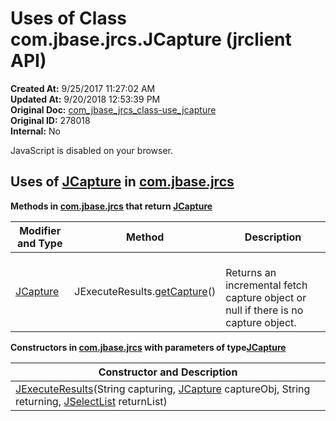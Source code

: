 # Uses of Class com.jbase.jrcs.JCapture (jrclient   API)

**Created At:** 9/25/2017 11:27:02 AM  
**Updated At:** 9/20/2018 12:53:39 PM  
**Original Doc:** [com_jbase_jrcs_class-use_jcapture](https://docs.jbase.com/39245-class-use/com_jbase_jrcs_class-use_jcapture)  
**Original ID:** 278018  
**Internal:** No  

<!--<br>    try {<br>        if (location.href.indexOf('is-external=true') == -1) {<br>            parent.document.title="Uses of Class com.jbase.jrcs.JCapture (jrclient   API)";<br>        }<br>    }<br>    catch(err) {<br>    }<br>//-->
JavaScript is disabled on your browser.





## Uses of [JCapture](./../../jcapture-%28jrclient-api%29 "class in com.jbase.jrcs") in [com.jbase.jrcs](./../../com.jbase.jrcs-%28jrclient---api%29)



**Methods in [com.jbase.jrcs](./../../com.jbase.jrcs-%28jrclient---api%29) that return [JCapture](./../../jcapture-%28jrclient-api%29 "class in com.jbase.jrcs")**


| Modifier and Type<br> | Method<br> | Description<br> |
| --- | --- | --- |
| [JCapture](./../../jcapture-%28jrclient-api%29 "class in com.jbase.jrcs")<br> | JExecuteResults.[getCapture](./../../jexecuteresults-%28jrclient-api%29#getCapture--)()<br> | <br>Returns an incremental fetch capture object or null if there is no capture object.<br> |



**Constructors in [com.jbase.jrcs](./../../com.jbase.jrcs-%28jrclient---api%29) with parameters of type**[**JCapture**](./../../jcapture-%28jrclient-api%29 "class in com.jbase.jrcs")

| Constructor and Description<br> |
| --- |
| [JExecuteResults](./../../jexecuteresults-%28jrclient-api%29)(String capturing, [JCapture](./../../jcapture-%28jrclient-api%29 "class in com.jbase.jrcs") captureObj, String returning, [JSelectList](./../../jselectlist-%28jrclient---api%29 "class in com.jbase.jrcs") returnList)<br> |




